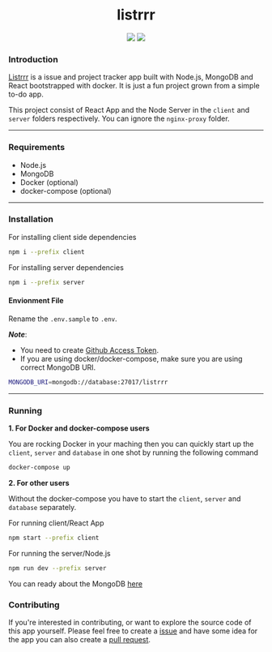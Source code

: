 <h1 align="center">listrrr</h1>

<p align="center">
    <img src="https://github.com/vkasraj/listrrr/workflows/build-n-deploy/badge.svg" />
    <img src="https://github.com/vkasraj/listrrr/workflows/pr-status/badge.svg" />
</p>

### Introduction

[Listrrr](https://listrrr.herokuapp.com) is a issue and project tracker app built with Node.js, MongoDB and React bootstrapped with docker. It is just a fun project grown from a simple to-do app.

This project consist of React App and the Node Server in the `client` and `server` folders respectively. You can ignore the `nginx-proxy` folder.

---

### Requirements

-   Node.js
-   MongoDB
-   Docker (optional)
-   docker-compose (optional)

---

### Installation

For installing client side dependencies

```bash
npm i --prefix client
```

For installing server dependencies

```bash
npm i --prefix server
```

#### Envionment File

Rename the `.env.sample` to `.env`.

_**Note**_:

-   You need to create [Github Access Token](https://help.github.com/en/articles/creating-a-personal-access-token-for-the-command-line).
-   If you are using docker/docker-compose, make sure you are using correct MongoDB URI.

```bash
MONGODB_URI=mongodb://database:27017/listrrr
```

---

### Running

**1. For Docker and docker-compose users**

You are rocking Docker in your maching then you can quickly start up the `client`, `server` and `database` in one shot by running the following command

```bash
docker-compose up
```

**2. For other users**

Without the docker-compose you have to start the `client`, `server` and `database` separately.

For running client/React App

```bash
npm start --prefix client
```

For running the server/Node.js

```bash
npm run dev --prefix server
```

You can ready about the MongoDB [here](https://docs.mongodb.com/manual/administration/install-community/)

### Contributing

If you're interested in contributing, or want to explore the source code of this app yourself. Please feel free to create a [issue](https://guides.github.com/features/issues/) and have some idea for the app you can also create a [pull request](https://help.github.com/en/articles/about-pull-requests).
